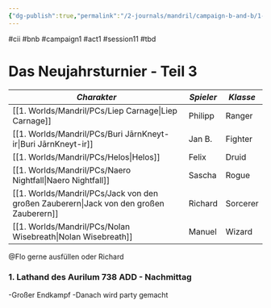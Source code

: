 ```yaml
---
{"dg-publish":true,"permalink":"/2-journals/mandril/campaign-b-and-b/1-act/2023-01-19/"}
---
```


#cii #bnb #campaign1 #act1 #session11 #tbd

# Das Neujahrsturnier - Teil 3

| *Charakter* | *Spieler* | *Klasse* |
| ----------- | ----------- | ----------- |
| [[1. Worlds/Mandril/PCs/Liep Carnage\|Liep Carnage]] | Philipp | Ranger |
| [[1. Worlds/Mandril/PCs/Buri JārnKneyt-ir\|Buri JārnKneyt-ir]] | Jan B. | Fighter |
| [[1. Worlds/Mandril/PCs/Helos\|Helos]] | Felix | Druid |
| [[1. Worlds/Mandril/PCs/Naero Nightfall\|Naero Nightfall]] | Sascha | Rogue |
| [[1. Worlds/Mandril/PCs/Jack von den großen Zauberern\|Jack von den großen Zauberern]] | Richard | Sorcerer |
| [[1. Worlds/Mandril/PCs/Nolan Wisebreath\|Nolan Wisebreath]] | Manuel | Wizard |



@Flo  gerne ausfüllen oder Richard
### 1. Lathand des Aurilum 738 ADD - Nachmittag
-Großer Endkampf
-Danach wird party gemacht


